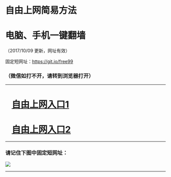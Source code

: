 ﻿# 自由上网简易方法

# 电脑、手机一键翻墙

（2017/10/09 更新，网址有效）

固定短网址：https://git.io/free99

### （微信如打不开，请转到浏览器打开）


***





# &nbsp;&nbsp; <a href="http://ft2830912493.fwq-tz-1001.info/fwqtz01.html?t=10090013740 " target="_blank">自由上网入口1</a>
# &nbsp;&nbsp; <a href="http://ft1016324842.fwq-tz-1002.info/fwqtz02.html?t=100900124274 " target="_blank">自由上网入口2</a>
***

### 请记住下图中固定短网址：

<img src="https://s3-us-west-2.amazonaws.com/fwq-1001/yjfq-20170905okok.png" /> 


***

